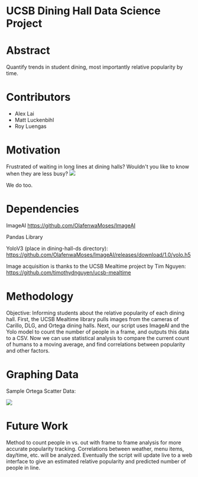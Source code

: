 UCSB Dining Hall Data Science Project
==========

Abstract
==========
Quantify trends in student dining, most importantly relative popularity by time.

Contributors 
==========
-   Alex Lai
-   Matt Luckenbihl
-   Roy Luengas

Motivation
==========
Frustrated of waiting in long lines at dining halls? Wouldn't you like to know when they are less busy?
<img src='https://github.com/dining-hall-warriors/dining-hall-ds/blob/master/figure-markdown/93d1c681483b130b5f1c72ed2cbadb2b.jpg'>      

We do too.                                                                                                                          
                                                                                                                               
Dependencies
=============
ImageAI
https://github.com/OlafenwaMoses/ImageAI

Pandas Library

YoloV3 (place in dining-hall-ds directory):
https://github.com/OlafenwaMoses/ImageAI/releases/download/1.0/yolo.h5

Image acquisition is thanks to the UCSB Mealtime project by Tim Nguyen:
https://github.com/timothydnguyen/ucsb-mealtime

Methodology
==========
Objective: Informing students about the relative popularity of each dining hall.
First, the UCSB Mealtime library pulls images from the cameras of Carillo, DLG, and Ortega dining halls.
Next, our script uses ImageAI and the Yolo model to count the number of people in a frame, and outputs
this data to a CSV. Now we can use statistical analysis to compare the current count of humans to a 
moving average, and find correlations between popularity and other factors.


Graphing Data
=============
Sample Ortega Scatter Data:


<img src ='https://github.com/dining-hall-warriors/dining-hall-ds/blob/master/figure-markdown/Figure_4.png'>

Future Work
=============
Method to count people in vs. out with frame to frame analysis for more accurate popularity tracking.
Correlations between weather, menu items, day/time, etc. will be analyzed.
Eventually the script will update live to a web interface to give an estimated relative popularity and 
predicted number of people in line.

